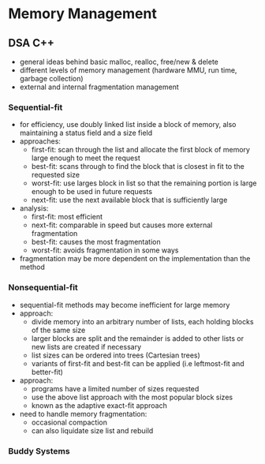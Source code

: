 # Memory Management

## DSA C++
- general ideas behind basic malloc, realloc, free/new & delete
- different levels of memory management (hardware MMU, run time, garbage collection)
- external and internal fragmentation management

### Sequential-fit
- for efficiency, use doubly linked list inside a block of memory, also maintaining
  a status field and a size field
- approaches:
    - first-fit: scan through the list and allocate the first block of memory large
      enough to meet the request
    - best-fit: scans through to find the block that is closest in fit to the requested
      size
    - worst-fit: use larges block in list so that the remaining portion is large enough
      to be used in future requests
    - next-fit: use the next available block that is sufficiently large
- analysis:
    - first-fit: most efficient
    - next-fit: comparable in speed but causes more external fragmentation
    - best-fit: causes the most fragmentation
    - worst-fit: avoids fragmentation in some ways
- fragmentation may be more dependent on the implementation than the method

### Nonsequential-fit
- sequential-fit methods may become inefficient for large memory
- approach:
    - divide memory into an arbitrary number of lists, each holding blocks of the same
      size
    - larger blocks are split and the remainder is added to other lists or new lists
      are created if necessary
    - list sizes can be ordered into trees (Cartesian trees)
    - variants of first-fit and best-fit can be applied (i.e leftmost-fit and better-fit)
- approach:
    - programs have a limited number of sizes requested
    - use the above list approach with the most popular block sizes
    - known as the adaptive exact-fit approach
- need to handle memory fragmentation:
    - occasional compaction
    - can also liquidate size list and rebuild

### Buddy Systems